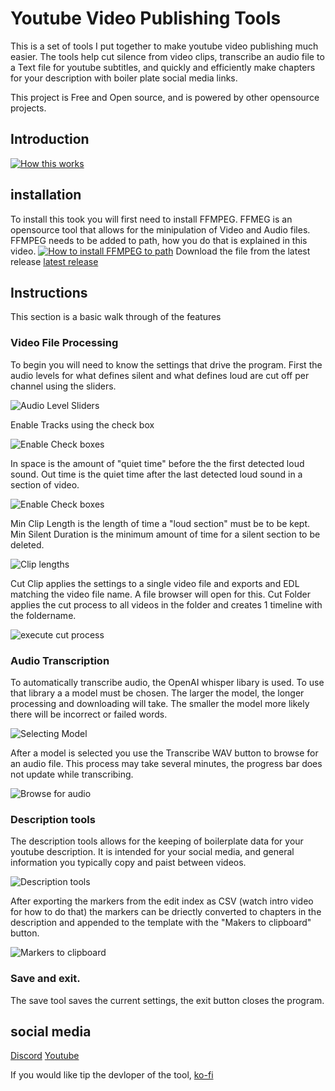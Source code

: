 # Youtube Video Publishing Tools
This is a set of tools I put together to make youtube video publishing much easier. The tools help cut silence from video clips, transcribe an audio file to a Text file for youtube subtitles, and quickly and efficiently make chapters for your description with boiler plate social media links.

This project is Free and Open source, and is powered by other opensource projects. 
## Introduction
[![How this works](http://img.youtube.com/vi/YOUTUBE_VIDEO_ID_HERE/0.jpg)](http://www.youtube.com/watch?v=YOUTUBE_VIDEO_ID_HERE "Video Title")

## installation
To install this took you will first need to install FFMPEG. FFMEG is an opensource tool that allows for the minipulation of Video and Audio files. FFMPEG needs to be added to path, how you do that is explained in this video.
[![How to install FFMPEG to path](http://img.youtube.com/vi/r1AtmY-RMyQ/0.jpg)](https://www.youtube.com/watch?v=r1AtmY-RMyQ "Video Title")
Download the file from the latest release
[latest release](https://github.com/RavinMaddHatter/YoutubePrepTools/releases/latest)

## Instructions
This section is a basic walk through of the features
### Video File Processing 
To begin you will need to know the settings that drive the program. First the audio levels for what defines silent and what defines loud are cut off per channel using the sliders.

![Audio Level Sliders](https://github.com/RavinMaddHatter/YoutubePrepTools/blob/main/Docs/Slider%20Highlighted.png?raw=true)

Enable Tracks using the check box

![Enable Check boxes](https://github.com/RavinMaddHatter/YoutubePrepTools/blob/main/Docs/Enabled%20highllighted.png?raw=true)

In space is the amount of "quiet time" before the the first detected loud sound. Out time is the quiet time after the last detected loud sound in a section of video.

![Enable Check boxes](https://github.com/RavinMaddHatter/YoutubePrepTools/blob/main/Docs/in%20and%20out%20space%20highlighted.png?raw=true)

Min Clip Length is the length of time a "loud section" must be to be kept. Min Silent Duration is the minimum amount of time for a silent section to be deleted.

![Clip lengths](https://github.com/RavinMaddHatter/YoutubePrepTools/blob/main/Docs/Clip%20lenghts%20highlighted.png?raw=true)

Cut Clip applies the settings to a single video file and exports and EDL matching the video file name. A file browser will open for this. Cut Folder applies the cut process to all videos in the folder and creates 1 timeline with the foldername.

![execute cut process](https://github.com/RavinMaddHatter/YoutubePrepTools/blob/main/Docs/cut%20clip%20and%20cut%20folder.png?raw=true)

### Audio Transcription
To automatically transcribe audio, the OpenAI whisper libary is used. To use that library a a model must be chosen. The larger the model, the longer processing and downloading will take. The smaller the model more likely there will be incorrect or failed words.

![Selecting Model](https://github.com/RavinMaddHatter/YoutubePrepTools/blob/main/Docs/model%20select%20highlighted.png?raw=true)

After a model is selected you use the Transcribe WAV button to browse for an audio file. This process may take several minutes, the progress bar does not update while transcribing.

![Browse for audio](https://github.com/RavinMaddHatter/YoutubePrepTools/blob/main/Docs/Transcribe%20highlighted.png?raw=true)

### Description tools

The description tools allows for the keeping of boilerplate data for your youtube description. It is intended for your social media, and general information you typically copy and paist between videos.

![Description tools](https://github.com/RavinMaddHatter/YoutubePrepTools/blob/main/Docs/Template%20Description%20highlighted.png?raw=true)

After exporting the markers from the edit index as CSV (watch intro video for how to do that) the markers can be driectly converted to chapters in the description and appended to the template with the "Makers to clipboard" button.

![Markers to clipboard](https://github.com/RavinMaddHatter/YoutubePrepTools/blob/main/Docs/Makers%20highlighted.png?raw=true)

### Save and exit. 

The save tool saves the current settings, the exit button closes the program.

## social media
[Discord](https://discord.com/invite/M7MHtUab2r)
[Youtube](https://www.youtube.com/channel/UCKHWmRRTGUc0Ssgd3SarD5g)

If you would like tip the devloper of the tool,
[ko-fi](https://ko-fi.com/ravinmaddhatter)
